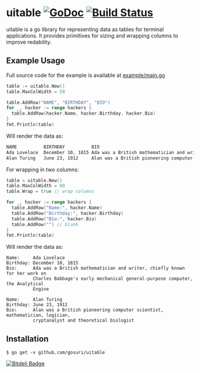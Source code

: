 # uitable [![GoDoc](https://godoc.org/github.com/gosuri/uitable?status.svg)](https://godoc.org/github.com/gosuri/uitable) [![Build Status](https://travis-ci.org/gosuri/uitable.svg?branch=master)](https://travis-ci.org/gosuri/uitable)

uitable is a go library for representing data as tables for terminal applications. It provides primitives for sizing and wrapping columns to improve redability.

## Example Usage

Full source code for the example is available at [example/main.go](example/main.go)

```go
table := uitable.New()
table.MaxColWidth = 50

table.AddRow("NAME", "BIRTHDAY", "BIO")
for _, hacker := range hackers {
  table.AddRow(hacker.Name, hacker.Birthday, hacker.Bio)
}
fmt.Println(table)
```

Will render the data as:

```sh
NAME          BIRTHDAY          BIO
Ada Lovelace  December 10, 1815 Ada was a British mathematician and writer, chi...
Alan Turing   June 23, 1912     Alan was a British pioneering computer scientis...
```

For wrapping in two columns:

```go
table = uitable.New()
table.MaxColWidth = 80
table.Wrap = true // wrap columns

for _, hacker := range hackers {
  table.AddRow("Name:", hacker.Name)
  table.AddRow("Birthday:", hacker.Birthday)
  table.AddRow("Bio:", hacker.Bio)
  table.AddRow("") // blank
}
fmt.Println(table)
```

Will render the data as:

```
Name:     Ada Lovelace
Birthday: December 10, 1815
Bio:      Ada was a British mathematician and writer, chiefly known for her work on
          Charles Babbage's early mechanical general-purpose computer, the Analytical
          Engine

Name:     Alan Turing
Birthday: June 23, 1912
Bio:      Alan was a British pioneering computer scientist, mathematician, logician,
          cryptanalyst and theoretical biologist
```

## Installation

```
$ go get -v github.com/gosuri/uitable
```


[![Bitdeli Badge](https://d2weczhvl823v0.cloudfront.net/gosuri/uitable/trend.png)](https://bitdeli.com/free "Bitdeli Badge")

